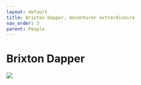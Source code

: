 ```yaml
---
layout: default
title: Brixton Dapper, Adventurer extrordinaire
nav_order: 3
parent: People
---
```


# Brixton Dapper

![](/doloria/img/brixton.jpg)